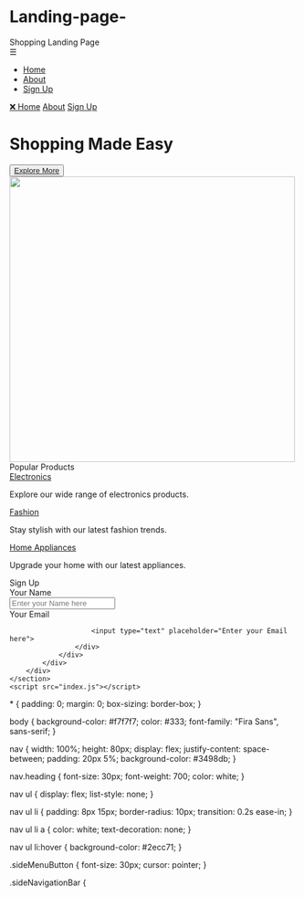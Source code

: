 # Landing-page-<!DOCTYPE html>
<html lang="en">
<head>
    <meta charset="UTF-8">
    <meta http-equiv="X-UA-Compatible" content="IE=edge">
    <meta name="viewport" content="width=device-width, initial-scale=1.0">
    <link rel="stylesheet" href="index.css">
    <title>Shopping Landing Page</title>
</head>
<body>
    <nav>
        <div class="heading">Shopping Landing Page</div>
        <span class="sideMenuButton" onclick="openNavbar()">
            &#9776
        </span>
        <div class="navbar">
            <ul>
                <li><a href="#Home">Home</a></li>
                <li><a href="#">About</a></li>
                <li><a href="#">Sign Up</a></li>
            </ul>
        </div>
    </nav>
    <!-- Side navigation bar for responsive website -->
    <div class="sideNavigationBar" id="sideNavigationBar">
        <a href="#" class="closeButton" onclick="closeNavbar()">
            &#x274C
        </a>
        <a href="#">Home</a>
        <a href="#">About</a>
        <a href="#">Sign Up</a>
    </div>
    <!-- Content -->
    <div class="line" id="Home">
        <div class="side1">
            <h1>Shopping Made Easy</h1>
            <button>
                <a href="https://www.example.com/">
                    Explore More
                </a>
            </button>
        </div>
        <div class="side2">
            <img src="https://images.app.goo.gl/2KpM8aZcLJxKjieQ8" width="500">
        </div>
    </div>
    <section class="about" id="My Projects">
        <div class="content">
            <div class="title">
                <span>Popular Products</span>
            </div>
            <div class="boxes">
                <div class="box">
                    <div class="topic">
                        <a href="" target="_blank">
                            Electronics
                        </a>
                    </div>
                    <p>
                        Explore our wide range of electronics products.
                    </p>
                </div>
                <div class="box">
                    <div class="topic">
                        <a href="" target="_blank">
                            Fashion
                        </a>
                    </div>
                    <p>
                        Stay stylish with our latest fashion trends.
                    </p>
                </div>
                <div class="box">
                    <div class="topic">
                        <a href="" target="_blank">
                            Home Appliances
                        </a>
                    </div>
                    <p>
                        Upgrade your home with our latest appliances.
                    </p>
                </div>
            </div>
        </div>
    </section>
    <section class="contact" id="contact">
        <div class="content">
            <div class="title"><span>Sign Up</span></div>
            <div class="contactMenu">
                <div class="input1">
                    <div class="label1">Your Name</div>
                    <div class="input2">
                        <input type="text" placeholder="Enter your Name here">
                    </div>
                    <div class="label1">
                        <label>Your Email</label>
                    </div>
                    <div class="input2">
                      
                        <input type="text" placeholder="Enter your Email here">
                    </div>
                </div>
            </div>
        </div>
    </section>
    <script src="index.js"></script>
  </body>
  </body>
* {
    padding: 0;
    margin: 0;
    box-sizing: border-box;
}

body {
    background-color: #f7f7f7;
    color: #333;
    font-family: "Fira Sans", sans-serif;
}

nav {
    width: 100%;
    height: 80px;
    display: flex;
    justify-content: space-between;
    padding: 20px 5%;
    background-color: #3498db;
}

nav.heading {
    font-size: 30px;
    font-weight: 700;
    color: white;
}

nav ul {
    display: flex;
    list-style: none;
}

nav ul li {
    padding: 8px 15px;
    border-radius: 10px;
    transition: 0.2s ease-in;
}

nav ul li a {
    color: white;
    text-decoration: none;
}

nav ul li:hover {
    background-color: #2ecc71;
}

.sideMenuButton {
    font-size: 30px;
    cursor: pointer;
}

.sideNavigationBar {
